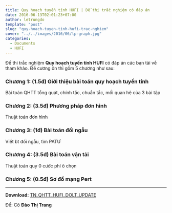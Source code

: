 ```yaml
---
title: Quy hoạch tuyến tính HUFI | Đề thi trắc nghiệm có đáp án
date: 2016-06-13T02:01:23+07:00
author: letrungdo
template: "post"
slug: "quy-hoach-tuyen-tinh-hufi-trac-nghiem"
cover: "../../images/2016/06/lp-graph.jpg"
categories:
  - Documents
  - HUFI
---
```


Đề thi trắc nghiệm **Quy hoạch tuyến tính HUFI** có đáp án các bạn tải về tham khảo. Đề cương ôn thi gồm 5 chương như sau:

### Chương 1: (1.5đ) Giới thiệu bài toán quy hoạch tuyến tính

Bài toán QHTT tổng quát, chính tắc, chuẩn tắc, mối quan hệ của 3 bài tập

### Chương 2: (3.5đ) Phương pháp đơn hình

Thuật toán đơn hình

### Chương 3: (1đ) Bài toán đối ngẫu

Viết bt đối ngẫu, tìm PATƯ

### Chương 4: (3.5đ) Bài toán vận tải

Thuật toán quy 0 cước phí ô chọn

### Chương 5: (0.5đ) Sơ đồ mạng Pert

---

**Download:** [TN_QHTT_HUFI_DOLT_UPDATE](https://drive.google.com/file/d/1RnnsGPr_YjtS1AkglD-2TYJvtjGcgiml/view?usp=sharing)

Đề: Cô **Đào Thị Trang**
